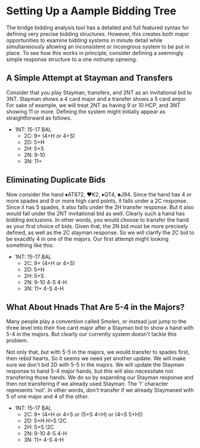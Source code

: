 # Setting Up a Aample Bidding Tree

The bridge bidding analysis tool has a detailed and full featured syntax for defining very precise bidding structures.  However, this creates both major opportunities to examine bidding systems in minute detail while simultaneiously allowing an inconsistent or incongrous system to be put in place.  To see how this works in principle, consider defining a seemingly simple response structure to a one notrump opneing.  

## A Simple Attempt at Stayman and Transfers
Consider that you play Stayman, transfers, and 2NT as an invitational bid to 3NT.  Stayman shows a 4 card major and a transfer shows a 5 card amjor. For sake of example, we will treat 2NT as having 9 or 10 HCP, and 3NT showing 11 or more.  Defining the system might initially appear as straightforward as follows.  

* 1NT: 15-17 BAL
  * 2C: 9+ (4+H or 4+S)
  * 2D: 5+H
  * 2H: 5+S
  * 2N: 9-10 
  * 3N: 11+ 

## Eliminating Duplicate Bids
  Now consider the hand &spades;AT872, &hearts;K2, &diams;QT4, &clubs;J94.  Since the hand has 4 or more spades and 9 or more high card points, it falls under a 2C response.  Since it has 5 spades, it also falls under the 2H transfer response.  But it also would fall under the 2NT invitational bid as well.  Clearly such a hand has bidding exclusions.  In other words, you would choose to transfer the hand as your first choice of bids.  Given that, the 2N bid must be more precisely defined, as well as the 2C stayman response.  So we will clarify the 2C bid to be exacdtly 4 in one of the majors.  Our first attempt might looking something like this:  

  * 1NT: 15-17 BAL
    * 2C: 9+ (4=H or 4=S)
    * 2D: 5+H
    * 2H: 5+S
    * 2N: 9-10 4-S 4-H 
    * 3N: 11+ 4-S 4-H

  ## What About Hnads That Are 5-4 in the Majors?

  Many people play a convention called Smolen, or instead just jump to the three level into their five card major after a Stayman bid to show a hand with 5-4 in the majors.  But clearly our currently system doesn't tackle this problem.  
  
  Not only that, but with 5-5 in the majors, we would transfer to spades first, then rebid hearts.  So it seems we need yet another update. We will make sure we don't bid 2D with 5-5 in the majors. We will update the Stayman response to hand 5-4 major hands, but this will also necessitate not transfering those hands.  We do so by expanding our Stayman response and then not transfering if we already used Stayman.  The '!' character represents 'not'.  In other words, don't transfer if we already Staymaned with 5 of one major and 4 of the other.  

  * 1NT: 15-17 BAL
    * 2C: 9+ (4=H or 4=S or (5+S 4=H) or (4=S 5+H))
    * 2D: 5+H H>S !2C
    * 2H: 5+S !2C
    * 2N: 9-10 4-S 4-H 
    * 3N: 11+ 4-S 4-H
